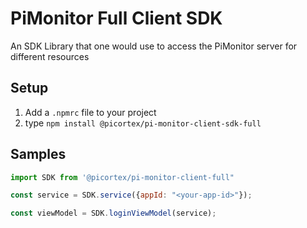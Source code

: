 # PiMonitor Full Client SDK

An SDK Library that one would use to access the PiMonitor server for different resources

## Setup
1. Add a `.npmrc` file to your project
1. type `npm install @picortex/pi-monitor-client-sdk-full`

## Samples

```javascript
import SDK from '@picortex/pi-monitor-client-full"

const service = SDK.service({appId: "<your-app-id>"});

const viewModel = SDK.loginViewModel(service);
```


